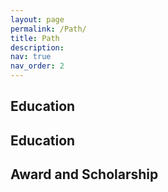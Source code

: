 ```yaml
---
layout: page
permalink: /Path/
title: Path
description: 
nav: true
nav_order: 2
---
```


## Education

## Education

## Award and Scholarship
